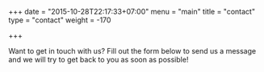 +++
date = "2015-10-28T22:17:33+07:00"
menu = "main"
title = "contact"
type = "contact"
weight = -170

+++

Want to get in touch with us? Fill out the form below to send us a message and we will try to get back to you as soon as possible!
